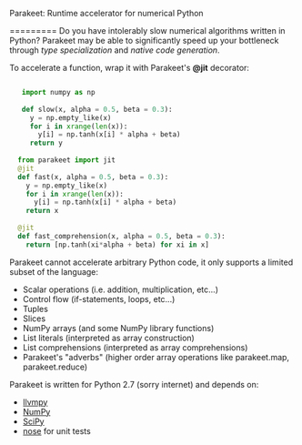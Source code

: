 Parakeet: Runtime accelerator for numerical Python

=========
Do you have intolerably slow numerical algorithms written in Python? 
Parakeet may be able to significantly speed up your bottleneck through 
*type specialization* and *native code generation*. 

To accelerate a function, wrap it with Parakeet's **@jit** decorator:

```python 

   import numpy as np 
   
   def slow(x, alpha = 0.5, beta = 0.3):
     y = np.empty_like(x)
     for i in xrange(len(x)):
       y[i] = np.tanh(x[i] * alpha + beta)
     return y
     
  from parakeet import jit 
  @jit
  def fast(x, alpha = 0.5, beta = 0.3):
    y = np.empty_like(x)
    for i in xrange(len(x)):
      y[i] = np.tanh(x[i] * alpha + beta)
    return x 
    
  @jit
  def fast_comprehension(x, alpha = 0.5, beta = 0.3):
    return [np.tanh(xi*alpha + beta) for xi in x] 
```

Parakeet cannot accelerate arbitrary Python code, it only supports a limited subset of the language:

  * Scalar operations (i.e. addition, multiplication, etc...)
  * Control flow (if-statements, loops, etc...)
  * Tuples
  * Slices
  * NumPy arrays (and some NumPy library functions) 
  * List literals (interpreted as array construction)
  * List comprehensions (interpreted as array comprehensions)
  * Parakeet's "adverbs" (higher order array operations like parakeet.map, parakeet.reduce)
  

Parakeet is written for Python 2.7 (sorry internet) and depends on:

* [llvmpy](https://github.com/llvmpy/llvmpy)
* [NumPy](http://www.numpy.org/)
* [SciPy](http://www.scipy.org/) 
* [nose](https://nose.readthedocs.org/en/latest/) for unit tests


